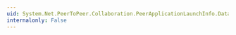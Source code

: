 ```yaml
---
uid: System.Net.PeerToPeer.Collaboration.PeerApplicationLaunchInfo.Data
internalonly: False
---
```

